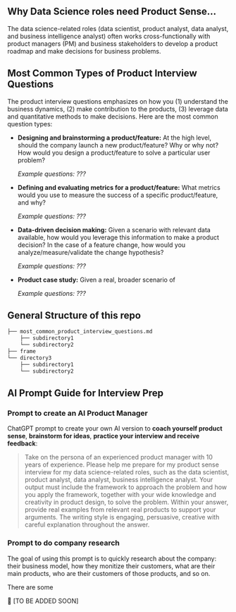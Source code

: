 ## Why Data Science roles need Product Sense…

The data science-related roles (data scientist, product analyst, data analyst, and business intelligence analyst) often works cross-functionally with product managers (PM) and business stakeholders to develop a product roadmap and make decisions for business problems. 

## **Most Common Types of Product Interview Questions**

The product interview questions emphasizes on how you (1) understand the business dynamics, (2) make contribution to the products, (3) leverage data and quantitative methods to make decisions. Here are the most common question types: 

- **Designing and brainstorming a product/feature:** At the high level, should the company launch a new product/feature? Why or why not? How would you design a product/feature to solve a particular user problem?

    *Example questions: ???*

- **Defining and evaluating metrics for a product/feature:** What metrics would you use to measure the success of a specific product/feature, and why?
    
    *Example questions: ???*
    
- **Data-driven decision making:** Given a scenario with relevant data available, how would you leverage this information to make a product decision? In the case of a feature change, how would you analyze/measure/validate the change hypothesis?
    
    *Example questions: ???*
    
- **Product case study:** Given a real, broader scenario of
    
    *Example questions: ???*
    

## General Structure of this repo

```markdown
├── most_common_product_interview_questions.md
    ├── subdirectory1
    └── subdirectory2
├── frame
└── directory3
    ├── subdirectory1
    └── subdirectory2
```

## AI Prompt Guide for Interview Prep

### Prompt to create an AI Product Manager

ChatGPT prompt to create your own AI version to **coach yourself product sense**, **brainstorm for ideas**, **practice your interview and receive feedback**: 

<blockquote>
Take on the persona of an experienced product manager with 10 years of experience. Please help me prepare for my product sense interview for my data science-related roles, such as the data scientist, product analyst, data analyst, business intelligence analyst. 
Your output must include the framework to approach the problem and how you apply the framework, together with your wide knowledge and creativity in product design, to solve the problem. Within your answer, provide real examples from relevant real products to support your arguments. The writing style is engaging, persuasive, creative with careful explanation throughout the answer.
</blockquote>

### Prompt to do company research

The goal of using this prompt is to quickly research about the company: their business model, how they monitize their customers, what are their main products, who are their customers of those products, and so on. 

There are some 

<aside>
📝 [TO BE ADDED SOON]

</aside>
